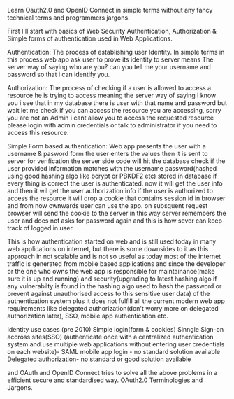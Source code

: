 
Learn Oauth2.0 and OpenID Connect in simple terms without any fancy technical terms and programmers jargons.


First I'll start with basics of Web Security 
Authentication, Authorization & Simple forms of authentication used in Web Applications.


Authentication: The process of establishing user Identity. In simple terms in this process web app
ask user to prove its identity to server means The server way of saying who are you? can you tell me your username and password so that i can identify you.

Authorization: The process of checking if a user is allowed to access a resource he is trying to access
meaning the server way of saying I know you i see that in my database there is user with that name and password but wait let me check if you can access the resource you are accessing, sorry you are
not an Admin i cant allow you to access the requested resource please login with admin credentials or 
talk to administrator if you need to access this resource.


Simple Form based authentication: Web app presents the user with a username & pasword form the user
enters the values then it is sent to server for verification the server side code will hit the database
check if the user provided information matches with the username password(hashed using good hashing algo like bcrypt or PBKDF2 etc) stored in database if every thing is correct the user is authenticated. now it will get the user info and then it wil get the user authorization info if the user is authorized to
access the resource it will drop a cookie that contains session id in browser and from now ownwards user can use the app. on subsquent request browser will send the cookie to the server in this way server remembers the user and does not asks for password again and this is how sever  can keep track of logged in user.

This is how authentication started on web and is still used today in many web applications on
internet, but there is some downsides to it as this approach  in not scalable and is not so useful as
today most of the internet traffic is generated from mobile based applications and since the developer or the one who owns the web app is responsible for maintainance(make sure it is up and running) and security(upgrading to latest hashing algo if any vulnerabilty is found in the hashing algo used to hash the password or prevent against unauthorised access to this sensitive user data) of the authentication system plus it does not fulfill all  the current modern web app requirements
like delegated authorization(don't worry more on delegated authorization later),  SSO, mobile app authentication etc.

Identity use cases (pre 2010)
Simple login(form & cookies)
Sinngle Sign-on accross sites(SSO) (authenticate once with a centralized authentication system and use
multiple web applications without entering  user credentials on each website)- SAML
mobile app login - no standard solution available
Delegated authorization- no standard or good solution available

and OAuth and OpenID Connect tries to solve all the above problems in a efficient secure and  standardised way.
OAuth2.0 Terminologies and Jargons.


